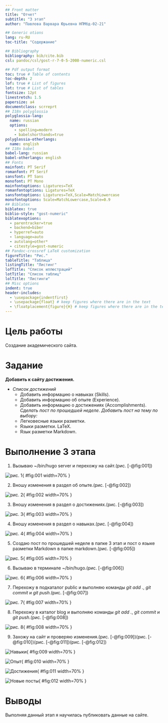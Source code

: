 ```yaml
---
## Front matter
title: "Отчет"
subtitle: "3 этап"
author: "Павлова Варвара Юрьевна НПМбд-02-21"

## Generic otions
lang: ru-RU
toc-title: "Содержание"

## Bibliography
bibliography: bib/cite.bib
csl: pandoc/csl/gost-r-7-0-5-2008-numeric.csl

## Pdf output format
toc: true # Table of contents
toc-depth: 2
lof: true # List of figures
lot: true # List of tables
fontsize: 12pt
linestretch: 1.5
papersize: a4
documentclass: scrreprt
## I18n polyglossia
polyglossia-lang:
  name: russian
  options:
	- spelling=modern
	- babelshorthands=true
polyglossia-otherlangs:
  name: english
## I18n babel
babel-lang: russian
babel-otherlangs: english
## Fonts
mainfont: PT Serif
romanfont: PT Serif
sansfont: PT Sans
monofont: PT Mono
mainfontoptions: Ligatures=TeX
romanfontoptions: Ligatures=TeX
sansfontoptions: Ligatures=TeX,Scale=MatchLowercase
monofontoptions: Scale=MatchLowercase,Scale=0.9
## Biblatex
biblatex: true
biblio-style: "gost-numeric"
biblatexoptions:
  - parentracker=true
  - backend=biber
  - hyperref=auto
  - language=auto
  - autolang=other*
  - citestyle=gost-numeric
## Pandoc-crossref LaTeX customization
figureTitle: "Рис."
tableTitle: "Таблица"
listingTitle: "Листинг"
lofTitle: "Список иллюстраций"
lotTitle: "Список таблиц"
lolTitle: "Листинги"
## Misc options
indent: true
header-includes:
  - \usepackage{indentfirst}
  - \usepackage{float} # keep figures where there are in the text
  - \floatplacement{figure}{H} # keep figures where there are in the text
---
```


# Цель работы

Создание академического сайта.

# Задание

**Добавить к сайту достижения.**
- *Список достижений*
   - Добавить информацию о навыках (Skills).
   - Добавить информацию об опыте (Experience).
   - Добавить информацию о достижениях (Accomplishments).
*Сделать пост по прошедшей неделе.*
*Добавить пост на тему по выбору:*
   - Легковесные языки разметки.
   - Языки разметки. LaTeX.
   - Язык разметки Markdown.

# Выполнение 3 этапа

1. Вызываю ~/bin/hugo server и перехожу на сайт.(рис. [-@fig:001])

![рис. 1](img/1.png){ #fig:001 width=70% }

2. Вношу изменения в раздел об опыте.(рис. [-@fig:002]) 

![рис. 2](img/2.png){ #fig:002 width=70% }

3. Вношу изменения в раздел о достижениях.(рис. [-@fig:003])

![рис. 3](img/3.png){ #fig:003 width=70% }

4. Вношу изменения в раздел о навыках.(рис. [-@fig:004])

![рис. 4](img/4.png){ #fig:004 width=70% }

5. Создаю пост по прошедшей неделе в папке 3 этап и пост о языке разметки Markdown в папке markdown.(рис. [-@fig:005])

![рис. 5](img/5.png){ #fig:005 width=70% }

6. Вызываю в терминале ~/bin/hugo.(рис. [-@fig:006])

![рис. 6](img/6.png){ #fig:006 width=70% }

7. Перехожу в подкаталог public и выполняю команды *git add .*, *git commit* и *git push*.(рис. [-@fig:007])

![рис. 7](img/7.png){ #fig:007 width=70% }

8. Перехожу в каталог blog и выполняю команды *git add .*, *git commit* и *git push*.(рис. [-@fig:008])

![рис. 8](img/8.png){ #fig:008 width=70% }

9. Захожу на сайт и проверяю изменения.(рис. [-@fig:009])(рис. [-@fig:010])(рис. [-@fig:011])(рис. [-@fig:012])

![Навыки](img/9.png){ #fig:009 width=70% }


![Опыт](img/10.png){ #fig:010 width=70% }


![Достижения](img/11.png){ #fig:011 width=70% }


![Новые посты](img/12.png){ #fig:012 width=70% }


# Выводы

Выполняя данный этап я научилась публиковать данные на сайте.


